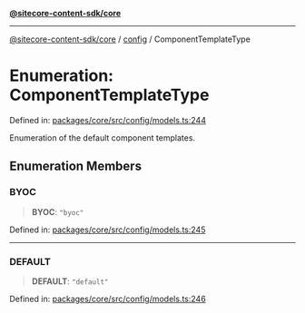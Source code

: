 [**@sitecore-content-sdk/core**](../../README.md)

***

[@sitecore-content-sdk/core](../../README.md) / [config](../README.md) / ComponentTemplateType

# Enumeration: ComponentTemplateType

Defined in: [packages/core/src/config/models.ts:244](https://github.com/Sitecore/xmc-jss-dev/blob/35056f84fa747509971da5c424c6da14ea501376/packages/core/src/config/models.ts#L244)

Enumeration of the default component templates.

## Enumeration Members

### BYOC

> **BYOC**: `"byoc"`

Defined in: [packages/core/src/config/models.ts:245](https://github.com/Sitecore/xmc-jss-dev/blob/35056f84fa747509971da5c424c6da14ea501376/packages/core/src/config/models.ts#L245)

***

### DEFAULT

> **DEFAULT**: `"default"`

Defined in: [packages/core/src/config/models.ts:246](https://github.com/Sitecore/xmc-jss-dev/blob/35056f84fa747509971da5c424c6da14ea501376/packages/core/src/config/models.ts#L246)
